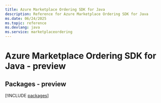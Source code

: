 ```yaml
---
title: Azure Marketplace Ordering SDK for Java
description: Reference for Azure Marketplace Ordering SDK for Java
ms.date: 06/24/2025
ms.topic: reference
ms.devlang: java
ms.service: marketplaceordering
---
```

# Azure Marketplace Ordering SDK for Java - preview
## Packages - preview
[!INCLUDE [packages](marketplace-ordering-index.md)]